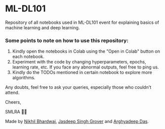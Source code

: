 # ML-DL101
Repository of all notebooks used in ML-DL101 event for explaining basics of machine learning and deep learning.


### Some points to note on how to use this repository:
1. Kindly open the notebooks in Colab using the "Open in Colab" button on each notebook.
2. Experiment with the code by changing hyperparameters, epochs, learning rate, etc. If you face any abnormal outputs, feel free to ping us.
3. Kindly do the TODOs mentioned in certain notebook to explore more algorithms.

Any doubts, feel free to ask your queries, especially those who couldn't attend. 

Cheers,

SMLRA 👨‍💻

Made by [Nikhil Bhardwaj](https://www.github.com/nik9hil), [Jasdeep Singh Grover](https://www.github.com/jasdeep100) and [Arghyadeep Das](https://www.github.com/arghyadeep99).
